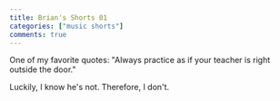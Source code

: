 ```yaml
---
title: Brian's Shorts 01
categories: ["music shorts"]
comments: true
---
```


One of my favorite quotes: "Always practice as if your teacher is right outside the door."

Luckily, I know he's not. Therefore, I don't.
